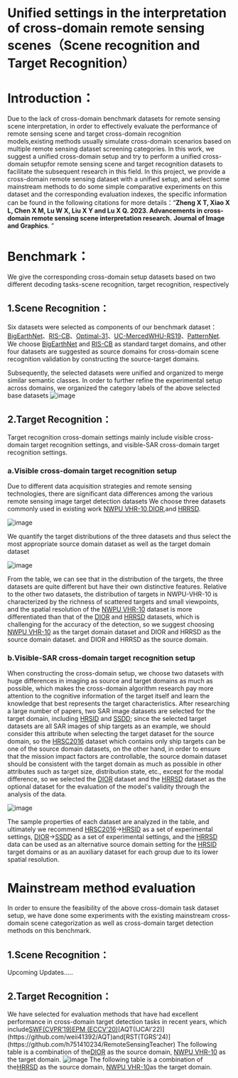 # Unified settings in the interpretation of cross-domain remote sensing scenes（Scene recognition and Target Recognition）
# Introduction：
  Due to the lack of cross-domain benchmark datasets for remote sensing scene interpretation, in order to effectively evaluate the performance of remote sensing scene and target cross-domain recognition 	
models,existing methods usually simulate cross-domain scenarios based on multiple remote sensing dataset screening categories. 
  In this work, we suggest a unified cross-domain setup and try to perform a unified cross-domain setupfor remote sensing scene and target recognition datasets to facilitate the subsequent research in this field. 
In this project, we provide a cross-domain remote sensing dataset with a unified setup, and 
select some mainstream methods to do some simple comparative experiments on this dataset and the corresponding evaluation indexes, the specific information can be found in the following citations for more 
details：“**Zheng X T, Xiao X L, Chen X M, Lu W X, Liu X Y and Lu X Q. 2023. Advancements in cross-domain remote sensing scene interpretation research.** **Journal of Image and Graphics**. ”
# Benchmark：
  We give the corresponding cross-domain setup datasets based on two different decoding tasks-scene recognition, target recognition, respectively
  
  ## 1.Scene Recognition：
  Six datasets were selected as components of our benchmark dataset：[BigEarthNet](http://bigearth.net/)、[RIS-CB](https://github.com/lehaifeng/RSI-CB)、[Optimal-31](http://crabwq.github.io/)、[UC-Merced](http://weegee.vision.ucmerced.edu/datasets/landuse.html)[WHU-RS19](http://captain.whu.edu.cn/datasets/WHU-RS19.zip)、[PatternNet](https://sites.google.com/view/zhouwx/dataset). We choose [BigEarthNet](http://bigearth.net/) and [RIS-CB](https://github.com/lehaifeng/RSI-CB) as standard target domains, and other four datasets are suggested as source domains for cross-domain scene recognition validation by constructing the source-target domains.
   
Subsequently, the selected datasets were unified and organized to merge similar semantic classes. In order to further refine the experimental setup across domains, we organized the category labels of the above selected base datasets
![image](https://github.com/Xiaoxl52/Interpretation-of-cross-domain-remote-sensing-scenes/assets/149050649/c035dfe8-ffe6-4966-a471-d676cb7461a5)

 ## 2.Target Recognition：
  Target recognition cross-domain settings mainly include visible cross-domain target recognition settings, and visible-SAR cross-domain target recognition settings.
  ### a.Visible cross-domain target recognition setup
   Due to different data acquisition strategies and remote sensing technologies, there are significant data differences among the various remote sensing image target detection datasets We choose three datasets commonly used in existing work [NWPU VHR-10](https://pan.baidu.com/s/1hqwzXeG#list/path=%2F),[DIOR](http://www.escience.cn/people/gongcheng/DIOR.html),and [HRRSD](https://github.com/CrazyStoneonRoad/TGRS-HRRSD-Dataset).
  
  ![image](https://github.com/Xiaoxl52/Interpretation-of-cross-domain-remote-sensing-scenes/assets/149050649/276370da-2737-4e0f-a75a-abbe281cdc38)
  
  We quantify the target distributions of the three datasets and thus select the most appropriate source domain dataset as well as the target domain dataset
  
  ![image](https://github.com/Xiaoxl52/Interpretation-of-cross-domain-remote-sensing-scenes/assets/149050649/06ca3570-e025-4268-b16c-ef0ec71dc9dd)

  From the table, we can see that in the distribution of the targets, the three datasets are quite different but have their own distinctive features. Relative to the other two datasets, the distribution of targets in NWPU-VHR-10 is characterized by the richness of scattered targets and small viewpoints, and the spatial resolution of the [NWPU VHR-10](https://pan.baidu.com/s/1hqwzXeG#list/path=%2F)   dataset is more differentiated than that of the [DIOR](http://www.escience.cn/people/gongcheng/DIOR.html) and [HRRSD](https://github.com/CrazyStoneonRoad/TGRS-HRRSD-Dataset) datasets, which is challenging for the accuracy of the detection, so we suggest choosing [NWPU VHR-10](https://pan.baidu.com/s/1hqwzXeG#list/path=%2F) as the target domain dataset and DIOR and HRRSD as the source domain dataset. and DIOR and HRRSD as the source domain.
  
  ### b.Visible-SAR cross-domain target recognition setup
   When constructing the cross-domain setup, we choose two datasets with huge differences in imaging as source and target domains as much as possible, which makes the cross-domain algorithm research pay more attention to the cognitive information of the target itself and learn the knowledge that best represents the target characteristics. After 
 researching a large number of papers, two SAR image datasets are selected for the target domain, including [HRSID](https://github.com/chaozhong2010/HRSID) and [SSDD](https://github.com/TianwenZhang0825/Official-SSDD); since the selected target datasets are all SAR images of ship targets as an example, we should consider this attribute when selecting the target dataset for the source domain, so the [HRSC2016](http://www.escience.cn/people/liuzikun/DataSet.html) dataset which contains only ship 
 targets can be one of the source domain datasets, on the other hand, in order to ensure that the mission impact factors are controllable, the source domain dataset should be consistent with the target domain as much as possible in other attributes such as target size, distribution state, etc., except for the modal difference, so we selected the [DIOR](http://www.escience.cn/people/gongcheng/DIOR.html) dataset and the [HRRSD](https://github.com/CrazyStoneonRoad/TGRS-HRRSD-Dataset) dataset as the optional dataset for the evaluation of the model's validity through the analysis of the data.
  
  ![image](https://github.com/Xiaoxl52/Interpretation-of-cross-domain-remote-sensing-scenes/assets/149050649/d1000cc7-e40f-4174-9fd3-ea6faba26509)

   The sample properties of each dataset are analyzed in the table, and ultimately we recommend [HRSC2016](http://www.escience.cn/people/liuzikun/DataSet.html)→[HRSID](https://github.com/chaozhong2010/HRSID) as a set of experimental settings, [DIOR](http://www.escience.cn/people/gongcheng/DIOR.html)→[SSDD](https://github.com/TianwenZhang0825/Official-SSDD) as a set of experimental settings, and the [HRRSD](https://github.com/CrazyStoneonRoad/TGRS-HRRSD-Dataset) data can be used as an alternative source domain setting for the [HRSID](https://github.com/chaozhong2010/HRSID) target domains or as an auxiliary dataset for each group due to its lower spatial resolution.
# Mainstream method evaluation
  In order to ensure the feasibility of the above cross-domain task dataset setup, we have done some experiments with the existing mainstream cross-domain scene categorization as well as cross-domain target detection methods on this benchmark.
  ## 1.Scene Recognition：
  Upcoming Updates.....
  ## 2.Target Recognition：
  We have selected for evaluation methods that have had excellent performance in cross-domain target detection tasks in recent years, which include[SWF(CVPR’19)]( https://github.com/VisionLearningGroup/DA_Detection)[EPM (ECCV’20)](https://github.com/chengchunhsu/EveryPixelMatters.)[AQT(IJCAI’22)](https://github.com/weii41392/AQT)and[RST(TGRS’24)](https://github.com/h751410234/RemoteSensingTeacher)
  The following table is a combination of the[DIOR](http://www.escience.cn/people/gongcheng/DIOR.html) as the source domain, [NWPU VHR-10](https://pan.baidu.com/s/1hqwzXeG#list/path=%2F) as the target domain.
  ![image](https://github.com/XiangtaoZheng/CDRSSI/assets/23554030/ec014a7a-8b43-4c8f-ac0c-11022c4b8483)
  The following table is a combination of the[HRRSD](https://github.com/CrazyStoneonRoad/TGRS-HRRSD-Dataset) as the source domain, [NWPU VHR-10](https://pan.baidu.com/s/1hqwzXeG#list/path=%2F)as the target domain.

  
  
    

  
